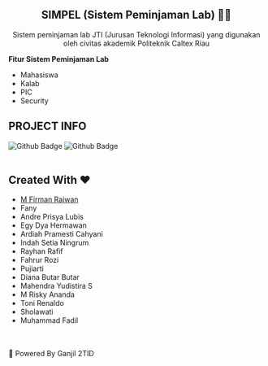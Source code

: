 <div align='center'>
  
## SIMPEL (Sistem Peminjaman Lab) 👨‍💻
<p>Sistem peminjaman lab JTI (Jurusan Teknologi Informasi) yang digunakan oleh civitas akademik Politeknik Caltex Riau</p>
</div>
<div font-size="20px"><b>Fitur Sistem Peminjaman Lab</b></div>
<ul>
<li> Mahasiswa </li>
<li> Kalab  </li>
<li> PIC </li>
<li> Security </li>
</ul>

## PROJECT INFO
 ![Github Badge](https://img.shields.io/github/contributors/FannyLim001/SIMPEL_Ganjil?style=flat-square)
 ![Github Badge](https://img.shields.io/bitbucket/issues-raw/FannyLim001/SIMPEL_Ganjil?style=flat-square)
<br>
<br>
## Created With ❤️
<ul>
  <li><a href="https://github.com/codexsleep">M Firman Raiwan</a></li>
  <li>Fany</li>
  <li>Andre Prisya Lubis</li>
  <li>Egy Dya Hermawan</li>
  <li>Ardiah Pramesti Cahyani</li>
  <li>Indah Setia Ningrum</li>
  <li>Rayhan Rafif</li>
  <li>Fahrur Rozi</li>
  <li>Pujiarti</li>
  <li>Diana Butar Butar</li>
  <li>Mahendra Yudistira S</li>
  <li>M Risky Ananda</li>
  <li>Toni Renaldo</li>
  <li>Sholawati</li>
  <li>Muhammad Fadil</li>
</ul>
<br>
<br>
<div font-size="20px">🤖 Powered By Ganjil 2TID</div>
